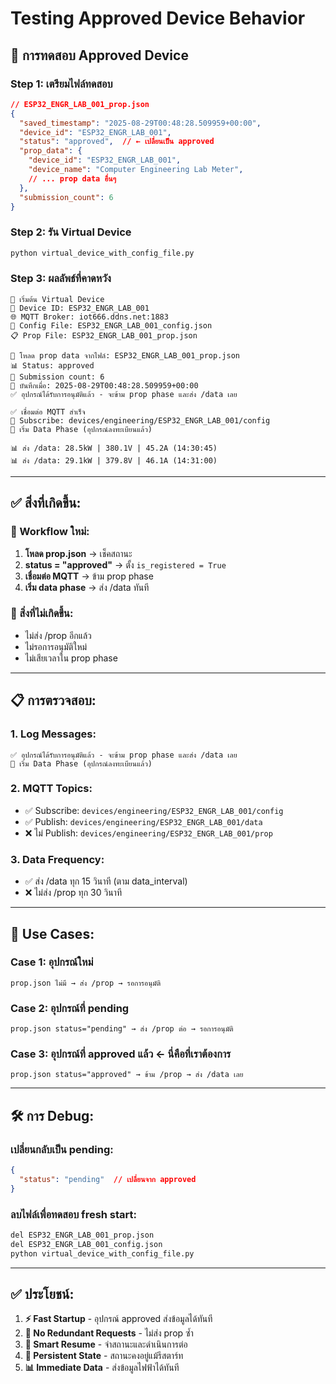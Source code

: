 # Testing Approved Device Behavior

## 🧪 **การทดสอบ Approved Device**

### **Step 1: เตรียมไฟล์ทดสอบ**
```json
// ESP32_ENGR_LAB_001_prop.json
{
  "saved_timestamp": "2025-08-29T00:48:28.509959+00:00",
  "device_id": "ESP32_ENGR_LAB_001",
  "status": "approved",  // ← เปลี่ยนเป็น approved
  "prop_data": {
    "device_id": "ESP32_ENGR_LAB_001",
    "device_name": "Computer Engineering Lab Meter",
    // ... prop data อื่นๆ
  },
  "submission_count": 6
}
```

### **Step 2: รัน Virtual Device**
```bash
python virtual_device_with_config_file.py
```

### **Step 3: ผลลัพธ์ที่คาดหวัง**
```
🚀 เริ่มต้น Virtual Device
📱 Device ID: ESP32_ENGR_LAB_001
🌐 MQTT Broker: iot666.ddns.net:1883
💾 Config File: ESP32_ENGR_LAB_001_config.json
📋 Prop File: ESP32_ENGR_LAB_001_prop.json

📂 โหลด prop data จากไฟล์: ESP32_ENGR_LAB_001_prop.json
📊 Status: approved
📝 Submission count: 6
💾 บันทึกเมื่อ: 2025-08-29T00:48:28.509959+00:00
✅ อุปกรณ์ได้รับการอนุมัติแล้ว - จะข้าม prop phase และส่ง /data เลย

✅ เชื่อมต่อ MQTT สำเร็จ
📡 Subscribe: devices/engineering/ESP32_ENGR_LAB_001/config
🔄 เริ่ม Data Phase (อุปกรณ์ลงทะเบียนแล้ว)

📊 ส่ง /data: 28.5kW | 380.1V | 45.2A (14:30:45)
📊 ส่ง /data: 29.1kW | 379.8V | 46.1A (14:31:00)
```

---

## ✅ **สิ่งที่เกิดขึ้น:**

### **🔄 Workflow ใหม่:**
1. **โหลด prop.json** → เช็คสถานะ
2. **status = "approved"** → ตั้ง `is_registered = True`
3. **เชื่อมต่อ MQTT** → ข้าม prop phase
4. **เริ่ม data phase** → ส่ง /data ทันที

### **🚫 สิ่งที่ไม่เกิดขึ้น:**
- ไม่ส่ง /prop อีกแล้ว
- ไม่รอการอนุมัติใหม่
- ไม่เสียเวลาใน prop phase

---

## 📋 **การตรวจสอบ:**

### **1. Log Messages:**
```
✅ อุปกรณ์ได้รับการอนุมัติแล้ว - จะข้าม prop phase และส่ง /data เลย
🔄 เริ่ม Data Phase (อุปกรณ์ลงทะเบียนแล้ว)
```

### **2. MQTT Topics:**
- ✅ Subscribe: `devices/engineering/ESP32_ENGR_LAB_001/config`
- ✅ Publish: `devices/engineering/ESP32_ENGR_LAB_001/data`
- ❌ ไม่ Publish: `devices/engineering/ESP32_ENGR_LAB_001/prop`

### **3. Data Frequency:**
- ✅ ส่ง /data ทุก 15 วินาที (ตาม data_interval)
- ❌ ไม่ส่ง /prop ทุก 30 วินาที

---

## 🎯 **Use Cases:**

### **Case 1: อุปกรณ์ใหม่**
```
prop.json ไม่มี → ส่ง /prop → รอการอนุมัติ
```

### **Case 2: อุปกรณ์ที่ pending**
```
prop.json status="pending" → ส่ง /prop ต่อ → รอการอนุมัติ
```

### **Case 3: อุปกรณ์ที่ approved แล้ว** ← **นี่คือที่เราต้องการ**
```
prop.json status="approved" → ข้าม /prop → ส่ง /data เลย
```

---

## 🛠️ **การ Debug:**

### **เปลี่ยนกลับเป็น pending:**
```json
{
  "status": "pending"  // เปลี่ยนจาก approved
}
```

### **ลบไฟล์เพื่อทดสอบ fresh start:**
```bash
del ESP32_ENGR_LAB_001_prop.json
del ESP32_ENGR_LAB_001_config.json
python virtual_device_with_config_file.py
```

---

## ✅ **ประโยชน์:**

1. **⚡ Fast Startup** - อุปกรณ์ approved ส่งข้อมูลได้ทันที
2. **🚫 No Redundant Requests** - ไม่ส่ง prop ซ้ำ
3. **🔄 Smart Resume** - จำสถานะและดำเนินการต่อ
4. **💾 Persistent State** - สถานะคงอยู่แม้รีสตาร์ท
5. **📊 Immediate Data** - ส่งข้อมูลไฟฟ้าได้ทันที
